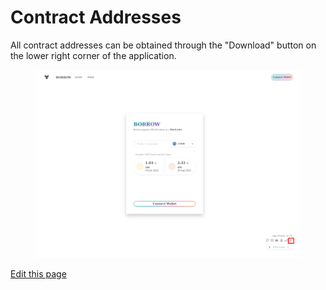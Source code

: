 # Contract Addresses

All contract addresses can be obtained through the "Download" button on the lower right corner of the application.

<figure class="image" align = "center">
  <img src="../assets/addresses.png" alt="download button" title="download addresses and identifiers">
</figure>

[Edit this page](https://github.com/yieldprotocol/docs-v2/edit/main/developers/addresses.md)